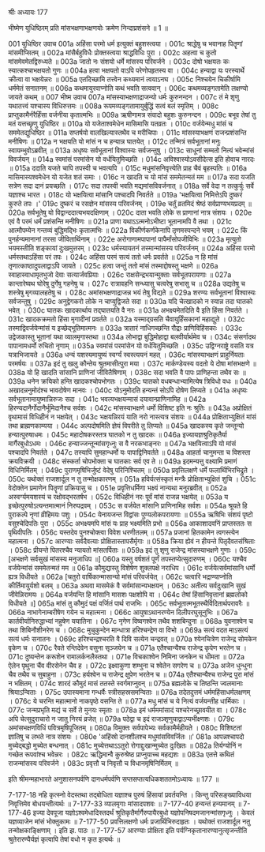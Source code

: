श्रीः
अध्यायः 177

भीष्मेण युधिष्ठिरम् प्रति मांसभक्षणाभक्षणयोः क्रमेण निन्दाप्रशंसने ॥ 1 ॥

001	युधिष्ठिर उवाच 
001a	अहिंसा परमो धर्म इत्युक्तं बहुशस्त्वया ।
001c	श्राद्धेषु च भवानाह पितॄणां मांसमीप्सितम् ॥
002a	मांसैर्बहुविधैः प्रोक्तस्त्वया श्राद्धविधिः पुरा ।
002c	अहत्वा च कुतो मांसमेवमेतद्विरुध्यते ॥
003a	जातो नः संशयो धर्मे मांसस्य परिवर्जने ।
003c	दोषो भक्षयतः कः स्यात्कश्चाभक्षयतो गुणः ॥
004a	हत्वा भक्षयतो वाऽपि परेणोपहृतस्य वा ।
004c	हन्याद्वा यः परस्यार्थे क्रीत्वा वा भक्षयेन्नरः ॥
005a	एतदिच्छामि तत्त्वेन कथ्यमानं त्वयाऽनघ ।
005c	निश्चयेन चिकीर्षामि धर्ममेतं सनातनम् ॥
006a	कथमायुरवाप्नोति कथं भवति सत्ववान् ।
006c	कथमव्यङ्गतामेति लक्षण्यो जायते कथम् ॥
007	भीष्म उवाच 
007a	मांसस्याभक्षणाद्राजन्यो धर्मः कुरुनन्दन ।
007c	तं मे शृणु यथातत्त्वं यश्चास्य विधिरुत्तमः ॥
008a	रूपमव्यङ्गतामायुर्बुद्धिं सत्वं बलं स्मृतिम् ।
008c	प्राप्तुकामैर्नरैर्हिंसा वर्जनीया कृतात्मभिः ॥
009a	ऋषीणामत्र संवादो बहुशः कुरुनन्दन ।
009c	बभूव तेषां तु मतं यत्तच्छृणु युधिष्ठिर ॥
010a	यो यजेताश्वमेधेन मासिमासि यतव्रतः ।
010c	वर्जयेन्मधु मांसं च सममेतद्युधिष्ठिर ॥
011a	सप्तर्षयो वालखिल्यास्तथैव च मरीचिपाः ।
011c	मांसस्याभक्षणं राजन्प्रशंसन्ति मनीषिणः ॥
012a	न भक्षयति यो मांसं न च हन्यान्न घातयेत् ।
012c	तन्मित्रं सर्वभूतानां मनुः स्वायम्भुवोऽब्रवीत् ॥
013a	अधृष्यः सर्वभूतानां विश्वास्यः सर्वजन्तुषु ।
013c	साधूनां सम्मतो नित्यं भवेन्मांसं विवर्जयन् ॥
014a	स्वमांसं परमांसेन यो वर्धयितुमिच्छति ।
014c	अविश्वास्योऽवसीदेत्स इति होवाच नारदः ॥
015a	ददाति यजते चापि तपस्वी च भवत्यपि ।
015c	मधुमांसनिवृत्त्येति प्राह चैवं बृहस्पतिः ॥
016a	मासिमास्यश्वमेधेन यो यजेत शतं समाः ।
016c	न खादति च यो मांसं सममेतन्मतं मम ॥
017a	सदा यजति सत्रेण सदा दानं प्रयच्छति ।
017c	सदा तपस्वी भवति मद्यमांसविवर्जनात् ॥
018a	सर्वे वेदा न तत्कुर्युः सर्वे यज्ञाश्च भारत ।
018c	यो भक्षयित्वा मांसानि पश्चादपि निवर्तते ॥
019a	'भक्षयित्वा निमित्तेऽपि दुष्करं कुरुते तपः ।'
019c	दुष्करं च रसज्ञेन मांसस्य परिवर्जनम् ।
019e	चर्तुं व्रतमिदं श्रेष्ठं सर्वप्राण्यभयप्रदम् ॥
020a	सर्वभूतेषु यो विद्वान्ददात्यभयदक्षिणाम् ।
020c	दाता भवति लोके स प्राणानां नात्र संशयः ।
020e	एवं वै परमं धर्मं प्रशंसन्ति मनीषिणः ॥
021a	प्राणा यथाऽऽत्मनोऽभीष्टा भूतानामपि वै तथा ।
021c	आत्मौपम्येन गन्तव्यं बुद्धिमद्भिः कृतात्मभिः ॥
022a	विकीर्णकर्णकेनापि तृणमस्पन्दने भयम् ।
022c	किं पुनर्हन्यमानानां तरसा जीवितार्थिनाम् ।
022e	अरोगाणामपापानां पापैर्मांसोपजीविभिः ॥
023a	मृत्युतो भयमस्तीति शङ्कायां दुःखमुत्तरम् ।
023c	धर्मस्यायतनं तस्मान्मांसस्य परिवर्जनम् ॥
024a	अहिंसा परमो धर्मस्तथाऽहिंसा परं तपः ।
024c	अहिंसा परमं सत्यं ततो धर्मः प्रवर्तते ॥
025a	न हि मांसं तृणात्काष्ठादुपलाद्वाऽपि जायते ।
025c	हत्वा जन्तुं ततो मांसं तस्माद्दोषस्तु भक्षणे ॥
026a	स्वाहास्वाधामृतभुजो देवाः सत्यार्जवप्रियाः ।
026c	राक्षसेन्द्रभयान्मुक्ताः सर्वभूतपरायणाः ॥
027a	कान्तारेष्वथ घोरेषु दुर्गेषु गहनेषु च ।
027c	रात्रावहनि सन्ध्यासु चत्वरेषु सभासु च ॥
028a	उद्यतेषु च शस्त्रेषु मृगव्यालहतेषु च ।
028c	अमांसभक्षणाद्राजन्न भयं तेषु विद्यते ॥
029a	शरण्यः सर्वभूतानां विश्वास्यः सर्वजन्तुषु ।
029c	अनुद्वेगकरो लोके न चाप्युद्विजते सदा ॥
030a	यदि चेत्खादको न स्यान्न तदा घातको भवेत् ।
030c	घातकः खादकार्थाय तद्घातयति वै नरः ॥
031a	अभक्ष्यमेतदिति वै इति हिंसा निवर्तते ।
031c	खादकक्रमतो हिंसा मृगादीनां प्रवर्तते ॥
032a	यस्माद्ग्रसति चैवायुर्हिंसकानां महाद्युते ।
032c	तस्माद्विवर्जयेन्मांसं य इच्छेद्भूतिमात्मनः ॥
033a	त्रातारं नाधिगच्छन्ति रौद्राः प्राणिविहिंसकाः ।
033c	उद्वेजकास्तु भूतानां यथा व्यालमृगास्तथा ॥
034a	लोभाद्वा बुद्धिमोहाद्वा बलवीर्यार्थमेव च ।
034c	संसर्गादथ पापानामधर्मो रुचितो नृणाम् ॥
035a	स्वमांसं परमांसेन यो वर्धयितुमिच्छति ।
035c	उद्विग्नराष्ट्रे वसति यत्र यत्राभिजायते ॥
036a	धन्यं यशस्यमायुष्यं स्वर्ग्यं स्वस्त्ययनं महत् ।
036c	मांसस्याभक्षणं प्राहुर्नियताः परमर्षयः ॥
037a	इदं तु खलु कौन्तेय श्रुतमासीत्पुरा मया ।
037c	मार्कण्डेयस्य वदतो ये दोषा मांसभक्षणे ॥
038a	यो हि खादति सांसानि प्राणिनां जीवितैषिणाम् ।
038c	सदा भवति वै पापः प्राणिहन्ता तथैव सः ॥
039a	धनेन क्रयिको हन्ति खादकश्चोपभोगतः ।
039c	घातको वधबन्धाभ्यामित्येष त्रिविधो वधः ॥
040a	अखादन्ननुमोदंश्च भावदोषेण मानवः ।
040c	योऽनुमोदति हन्यन्तं सोऽपि दोषेण लिप्यते ॥
041a	अधृष्यः सर्वभूतानामायुष्मान्निरुजः सदा ।
041c	भवत्यभक्षयन्मासं दयावान्प्राणिनामिह ॥
042a	हिरण्यदानैर्गोदानैर्भूमिदानैश्च सर्वशः ।
042c	मांसस्याभक्षणे धर्मो विशिष्ट इति नः श्रुतिः ॥
043a	अप्रोक्षितं वृथामासं विधिहीनं न भक्षयेत् ।
043c	भक्षयन्निरयं याति नरो नास्त्यत्र संशयः ॥
044a	प्रोक्षिताभ्युक्षितं मांसं तथा ब्राह्मणकाम्यया ।
044c	अल्पदोषमिति ज्ञेयं विपरीते तु लिप्यते ॥
045a	खादकस्य कृते जन्तून्यो हन्यात्पुरुषाधमः ।
045c	महादोषकरस्तत्र घातको न तु खादकः ॥
046a	इज्यायज्ञश्रुतिकृतैर्या मार्गैरबुधोऽधमः ।
046c	हन्याज्जन्तून्मांसगृध्नुः स वै नरकभाङ्नरः ॥
047a	भक्षयित्वाऽपि यो मांसं पश्चादपि निवर्तते ।
047c	तस्यापि सुमहान्धर्मो यः पापाद्विनिवर्तते ॥
048a	आहर्ता चानुमन्ता च विशस्ता क्रयविक्रयी ।
048c	संस्कर्ता चोपभोक्ता च घातकाः सर्व एव ते ॥
049a	इदमन्यत्तु वक्ष्यामि प्रमाणं विधिनिर्मितम् ।
049c	पुराणमृषिभिर्जुष्टं वेदेषु परिनिश्चितम् ॥
050a	प्रवृत्तिलक्षणे धर्मे फलार्थिभिरभिद्रुते ।
050c	यथोक्तं राजशार्दूल न तु तन्मोक्षकारणम् ॥
051a	हविर्यत्संस्कृतं मन्त्रैः प्रोक्षिताभ्युक्षितं शुचि ।
051c	वेदोक्तेन प्रमाणेन पितॄणां प्रक्रियासु च ।
051e	प्रवृत्तिधर्मिणा भक्ष्यं नान्यथा मनुरब्रवीत् ॥
052a	अस्वर्ग्यमयशस्यं च रक्षोवद्भरतर्षभ ।
052c	विधिहीनं नरः पूर्वं मांसं राजन्न भक्षयेत् ॥
053a	य इच्छेत्पुरुषोऽत्यन्तमात्मानं निरुपद्रवम् ।
053c	स वर्जयेत मांसानि प्राणिनामिह सर्वशः ॥
054a	श्रूयते हि पुराकल्पे नृणां व्रीहिमयः पशुः ।
054c	येनायजन्त विद्वांसः पुण्यलोकपरायणाः ॥
055a	ऋषिभिः संशयं पृष्टो वसुश्चेदिपतिः पुरा ।
055c	अभक्ष्यमपि मांसं यः प्राह भक्ष्यमिति प्रभो ॥
056a	आकाशादवनिं प्राप्तस्ततः स पृथिवीपतिः ।
056c	यस्तदेव पुनश्चोक्त्वा विवेश धरणीतलम् ॥
057a	प्रजानां हितकामेन त्वगस्त्येन महात्मना ।
057c	आरण्याः सर्वदैवत्याः प्रोक्षितास्तापसैर्मृगाः ॥
058a	क्रिया ह्येवं न हीयन्ते पितृदैवतसंश्रिताः ।
058c	प्रीयन्ते पितरश्चैव न्यायतो मांसतर्पिताः ॥
059a	इदं तु शृणु राजेन्द्र मांसस्याभक्षणे गुणाः ।
059c	[अभक्षणे सर्वसुखं मांसस्य मनुजाधिप ॥]
060a	यस्तु वर्षशतं पूर्णं तपस्तप्येत्सुदारुणम् ।
060c	यश्चैव वर्जयेन्मांसं सममेतन्मतं मम ॥
061a	कौमुद्यास्तु विशेषेण शुक्लपक्षे नराधिप ।
061c	वर्जयेत्सर्वमांसानि धर्मो ह्यत्र विधीयते ॥
062a	[चतुरो वार्षिकान्मासान्यो मांसं परिवर्जयेत् ।
062c	चत्वारि भद्राण्याप्नोति कीर्तिमायुर्यशो बलम् ॥
063a	अथवा मासमेकं वै सर्वमांसान्यभक्षयन् ।
063c	अतीत्य सर्वदुःखानि सुखं जीवेन्निरामयः ॥
064a	वर्जयन्ति हि मांसानि मासशः पक्षशोपि वा ।
064c	तेषां हिंसानिवृत्तानां ब्रह्मलोको विधीयते ॥]
065a	मांसं तु कौमुदं पक्षं वर्जितं पार्थ राजभिः ।
065c	सर्वभूतात्मभूतस्थैर्विदितार्थपरावरैः ॥
066a	नाभागेनाम्बरीषेण गयेन च महात्मना ।
066c	आयुषाऽथानरण्येन दिलीपरघुसूनुभिः ॥
067a	कार्तवीर्यानिरुद्धाभ्यां नहुषेण ययातिना ।
067c	नृगेण विष्वगश्वेन तथैव शशबिन्दुना ॥
068a	युवनाश्वेन च तथा शिबिनौशीनरेण च ।
068c	मुचुकुन्देन मान्धात्रा हरिश्चन्द्रेण वा विभो ॥
069a	सत्यं वदत माऽसत्यं सत्यं धर्मः सनातनः ।
069c	हरिश्चन्द्रश्चरति वै दिवि सत्येन चन्द्रवत् ॥
070a	श्येनचित्रेण राजेन्द्र सोमकेन वृकेण च ।
070c	रैवते रन्तिदेवेन वसुना सृञ्जयेन च ॥
071a	एतैश्चान्यैश्च राजेन्द्र कृपेण भरतेन च ।
071c	दुष्यन्तेन करूशेन रामालर्कनलैस्तथा ।
071e	विचकाश्वेन निमिना जनकेन च धीमता ॥
072a	ऐलेन पृथुना चैंव वीरसेनेन चैव ह ।
072c	इक्ष्वाकुणा शम्भुना च श्वेतेन सगरेण च ॥
073a	अजेन धुन्धुना चैव तथैव च सुबाहुना ।
073c	हर्यश्वेन च राजेन्द्र क्षुपेण भरतेन च ॥
074a	एतैश्चान्यैश्च राजेन्द्र पुरा मांसं न भक्षितम् ।
074c	शारदं कौमुदं मासं ततस्ते स्वर्गमाप्नुवन् ॥
075a	ब्रह्मलोके च तिष्ठन्ति ज्वलमानाः श्रियाऽन्विताः ।
075c	उपास्यमाना गन्धर्वैः स्त्रीसहस्रसमन्विताः ॥
076a	तदेतदुत्तमं धर्ममहिंसाधर्मलक्षणम् ।
076c	ये चरन्ति महात्मानो नाकपृष्ठे वसन्ति ते ॥
077a	मधु मांसं च ये नित्यं वर्जयन्तीह धार्मिकाः ।
077c	जन्मप्रभृति मद्यं च सर्वे ते मुनयः स्मृताः ॥
078a	इमं धर्मममांसादं यश्चरेनच्छ्रावयीत वा ।
078c	अपि चेत्सुदुराचारो न जातु निरयं व्रजेत् ॥
079a	पठेद्वा च इदं राजञ्शृणुयाद्वाऽप्यभीक्ष्णशः ।
079c	अमांसभक्षणविधिं पवित्रमृषिपूजितम् ॥
080a	विमुक्तः सर्वपापेभ्यः सर्वकामैर्महीयते ।
080c	विशिष्टतां ज्ञातिषु च लभते नात्र संशयः ।
080e	'अहिंस्रो दानशीलश्च मधुमांसविवर्जितः ॥'
081a	आपन्नश्चापदो मुच्येद्बद्धो मुच्येत बन्धनात् ।
081c	मुच्येत्तथाऽऽतुरो रोगाद्दुःखान्मुच्येत दुःखितः ॥
082a	तिर्यग्योनिं न गच्छेत रूपवांश्च भवेन्नरः ।
082c	ऋद्धिमान्वै कुरुश्रेष्ठ प्राप्नुयाच्च महद्यशः ॥
083a	एतत्ते कथितं राजन्मांसस्य परिवर्जने ।
083c	प्रवृत्तौ च निवृत्तौ च विधानमृषिनिर्मितम् ॥ 

इति श्रीमन्महाभारते अनुशासनपर्वणि दानधर्मपर्वणि सप्तसप्तत्यधिकशततमोऽध्यायः ॥ 177 ॥

7-177-18 नहि कृत्स्नो वेदस्तथा तद्बोधिता यज्ञाश्च पुरुषं हिंसायां प्रवर्तयन्ति । किन्तु परिसङ्ख्याविधया निवृत्तिमेव बोधयन्तीत्यर्थः ॥ 7-177-33 व्यालमृगाः मांसादपशवः ॥ 7-177-40 हन्यन्तं हन्यमानम् ॥ 7-177-46 इज्या देवपूजा यज्ञोऽश्वमेधादिस्तदर्थं श्रुतिकृतैर्मार्गैरुपायैरबुधो यज्ञोपनिषदमजानन्मांसगृध्नुः । केवलं यज्ञव्याजेन मांसं भोक्तुकामः ॥ 7-177-50 प्रवत्तिलक्षणो धर्मः प्रजार्थिभिरुदाहृतः । यथोक्तं राजशार्दूल नतु तन्मोक्षकाङ्क्षिणाम् । इति झ. पाठः ॥ 7-177-57 आरण्याः प्रोक्षिता इति पर्यग्निकृतानारण्यानुत्सृजन्तीति श्रुतेरारण्यैर्यज्ञं कृत्वापि तेषां वधो न कृत इत्यर्थः ॥
